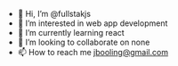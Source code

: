 - 👋 Hi, I’m @fullstakjs
- 👀 I’m interested in web app development
- 🌱 I’m currently learning react
- 💞️ I’m looking to collaborate on none
- 📫 How to reach me jbooling@gmail.com

<!---
fullstakjs/fullstakjs is a ✨ special ✨ repository because its `README.md` (this file) appears on your GitHub profile.
You can click the Preview link to take a look at your changes.
--->

